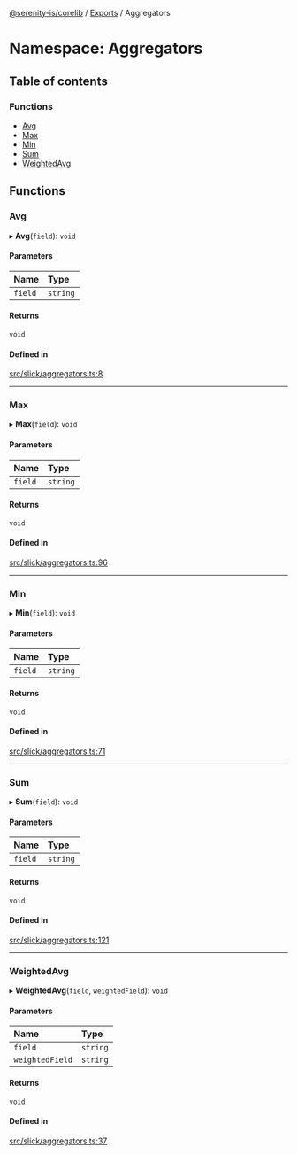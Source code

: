 [@serenity-is/corelib](../README.md) / [Exports](../modules.md) / Aggregators

# Namespace: Aggregators

## Table of contents

### Functions

- [Avg](Aggregators.md#avg)
- [Max](Aggregators.md#max)
- [Min](Aggregators.md#min)
- [Sum](Aggregators.md#sum)
- [WeightedAvg](Aggregators.md#weightedavg)

## Functions

### Avg

▸ **Avg**(`field`): `void`

#### Parameters

| Name | Type |
| :------ | :------ |
| `field` | `string` |

#### Returns

`void`

#### Defined in

[src/slick/aggregators.ts:8](https://github.com/serenity-is/serenity/blob/master/packages/corelib/src/slick/aggregators.ts#L8)

___

### Max

▸ **Max**(`field`): `void`

#### Parameters

| Name | Type |
| :------ | :------ |
| `field` | `string` |

#### Returns

`void`

#### Defined in

[src/slick/aggregators.ts:96](https://github.com/serenity-is/serenity/blob/master/packages/corelib/src/slick/aggregators.ts#L96)

___

### Min

▸ **Min**(`field`): `void`

#### Parameters

| Name | Type |
| :------ | :------ |
| `field` | `string` |

#### Returns

`void`

#### Defined in

[src/slick/aggregators.ts:71](https://github.com/serenity-is/serenity/blob/master/packages/corelib/src/slick/aggregators.ts#L71)

___

### Sum

▸ **Sum**(`field`): `void`

#### Parameters

| Name | Type |
| :------ | :------ |
| `field` | `string` |

#### Returns

`void`

#### Defined in

[src/slick/aggregators.ts:121](https://github.com/serenity-is/serenity/blob/master/packages/corelib/src/slick/aggregators.ts#L121)

___

### WeightedAvg

▸ **WeightedAvg**(`field`, `weightedField`): `void`

#### Parameters

| Name | Type |
| :------ | :------ |
| `field` | `string` |
| `weightedField` | `string` |

#### Returns

`void`

#### Defined in

[src/slick/aggregators.ts:37](https://github.com/serenity-is/serenity/blob/master/packages/corelib/src/slick/aggregators.ts#L37)
